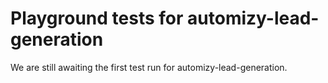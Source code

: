 # Playground tests for automizy-lead-generation
We are still awaiting the first test run for automizy-lead-generation.
